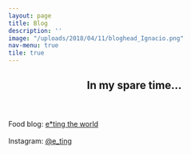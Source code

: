 ```yaml
---
layout: page
title: Blog
description: ''
image: "/uploads/2018/04/11/bloghead_Ignacio.png"
nav-menu: true
tile: true
---
```


<!-- Main -->
<div id="main">

<!-- One -->
<section id="one">
	<div class="inner">
		<header class="major">
			<h2>In my spare time...</h2>
			</header>
		<p>Food blog: <a href="http://www.e-tingfood.com/" target="_blank">e*ting the world</a><br />
<br />
Instagram:&nbsp;<a href="http://instagram.com/e_ting" target="_blank">@e_ting</a><br /></p>
	</div>
</section>


</div>
